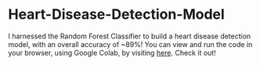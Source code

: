 # Heart-Disease-Detection-Model
I harnessed the Random Forest Classifier to build a heart disease detection model, with an overall accuracy of ~89%! You can view and run the code in your browser, using Google Colab, by visiting [here](https://colab.research.google.com/drive/1G1HlbyRFPrqkaCB7GhAEb_6kB9HsNaju?usp=sharing). Check it out!
